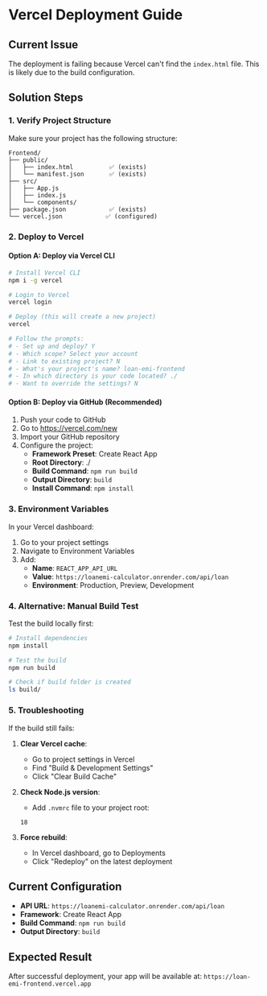 # Vercel Deployment Guide

## Current Issue
The deployment is failing because Vercel can't find the `index.html` file. This is likely due to the build configuration.

## Solution Steps

### 1. Verify Project Structure
Make sure your project has the following structure:
```
Frontend/
├── public/
│   ├── index.html          ✅ (exists)
│   └── manifest.json       ✅ (exists)
├── src/
│   ├── App.js
│   ├── index.js
│   └── components/
├── package.json            ✅ (exists)
└── vercel.json            ✅ (configured)
```

### 2. Deploy to Vercel

#### Option A: Deploy via Vercel CLI
```bash
# Install Vercel CLI
npm i -g vercel

# Login to Vercel
vercel login

# Deploy (this will create a new project)
vercel

# Follow the prompts:
# - Set up and deploy? Y
# - Which scope? Select your account
# - Link to existing project? N
# - What's your project's name? loan-emi-frontend
# - In which directory is your code located? ./
# - Want to override the settings? N
```

#### Option B: Deploy via GitHub (Recommended)
1. Push your code to GitHub
2. Go to https://vercel.com/new
3. Import your GitHub repository
4. Configure the project:
   - **Framework Preset**: Create React App
   - **Root Directory**: ./
   - **Build Command**: `npm run build`
   - **Output Directory**: `build`
   - **Install Command**: `npm install`

### 3. Environment Variables
In your Vercel dashboard:
1. Go to your project settings
2. Navigate to Environment Variables
3. Add:
   - **Name**: `REACT_APP_API_URL`
   - **Value**: `https://loanemi-calculator.onrender.com/api/loan`
   - **Environment**: Production, Preview, Development

### 4. Alternative: Manual Build Test
Test the build locally first:
```bash
# Install dependencies
npm install

# Test the build
npm run build

# Check if build folder is created
ls build/
```

### 5. Troubleshooting
If the build still fails:

1. **Clear Vercel cache**:
   - Go to project settings in Vercel
   - Find "Build & Development Settings"
   - Click "Clear Build Cache"

2. **Check Node.js version**:
   - Add `.nvmrc` file to your project root:
   ```
   18
   ```

3. **Force rebuild**:
   - In Vercel dashboard, go to Deployments
   - Click "Redeploy" on the latest deployment

## Current Configuration
- **API URL**: `https://loanemi-calculator.onrender.com/api/loan`
- **Framework**: Create React App
- **Build Command**: `npm run build`
- **Output Directory**: `build`

## Expected Result
After successful deployment, your app will be available at:
`https://loan-emi-frontend.vercel.app` 